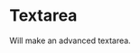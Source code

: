 # Textarea

Will make an advanced textarea.

<!-- {"file": "00-default.html", "language": "twig", "render": true, "code": true} -->